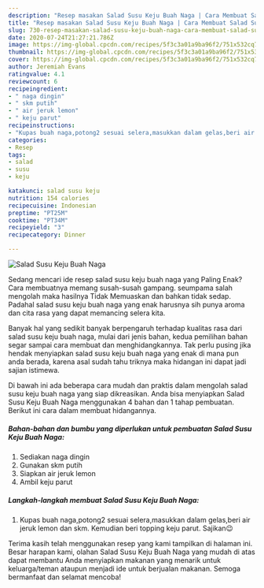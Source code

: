 ```yaml
---
description: "Resep masakan Salad Susu Keju Buah Naga | Cara Membuat Salad Susu Keju Buah Naga Yang Enak Banget"
title: "Resep masakan Salad Susu Keju Buah Naga | Cara Membuat Salad Susu Keju Buah Naga Yang Enak Banget"
slug: 730-resep-masakan-salad-susu-keju-buah-naga-cara-membuat-salad-susu-keju-buah-naga-yang-enak-banget
date: 2020-07-24T21:27:21.786Z
image: https://img-global.cpcdn.com/recipes/5f3c3a01a9ba96f2/751x532cq70/salad-susu-keju-buah-naga-foto-resep-utama.jpg
thumbnail: https://img-global.cpcdn.com/recipes/5f3c3a01a9ba96f2/751x532cq70/salad-susu-keju-buah-naga-foto-resep-utama.jpg
cover: https://img-global.cpcdn.com/recipes/5f3c3a01a9ba96f2/751x532cq70/salad-susu-keju-buah-naga-foto-resep-utama.jpg
author: Jeremiah Evans
ratingvalue: 4.1
reviewcount: 6
recipeingredient:
- " naga dingin"
- " skm putih"
- " air jeruk lemon"
- " keju parut"
recipeinstructions:
- "Kupas buah naga,potong2 sesuai selera,masukkan dalam gelas,beri air jeruk lemon dan skm. Kemudian beri topping keju parut. Sajikan😉"
categories:
- Resep
tags:
- salad
- susu
- keju

katakunci: salad susu keju 
nutrition: 154 calories
recipecuisine: Indonesian
preptime: "PT25M"
cooktime: "PT34M"
recipeyield: "3"
recipecategory: Dinner

---
```



![Salad Susu Keju Buah Naga](https://img-global.cpcdn.com/recipes/5f3c3a01a9ba96f2/751x532cq70/salad-susu-keju-buah-naga-foto-resep-utama.jpg)

Sedang mencari ide resep salad susu keju buah naga yang Paling Enak? Cara membuatnya memang susah-susah gampang. seumpama salah mengolah maka hasilnya Tidak Memuaskan dan bahkan tidak sedap. Padahal salad susu keju buah naga yang enak harusnya sih punya aroma dan cita rasa yang dapat memancing selera kita.



Banyak hal yang sedikit banyak berpengaruh terhadap kualitas rasa dari salad susu keju buah naga, mulai dari jenis bahan, kedua pemilihan bahan segar sampai cara membuat dan menghidangkannya. Tak perlu pusing jika hendak menyiapkan salad susu keju buah naga yang enak di mana pun anda berada, karena asal sudah tahu triknya maka hidangan ini dapat jadi sajian istimewa.


Di bawah ini ada beberapa cara mudah dan praktis dalam mengolah salad susu keju buah naga yang siap dikreasikan. Anda bisa menyiapkan Salad Susu Keju Buah Naga menggunakan 4 bahan dan 1 tahap pembuatan. Berikut ini cara dalam membuat hidangannya.

<!--inarticleads1-->

##### Bahan-bahan dan bumbu yang diperlukan untuk pembuatan Salad Susu Keju Buah Naga:

1. Sediakan  naga dingin
1. Gunakan  skm putih
1. Siapkan  air jeruk lemon
1. Ambil  keju parut




<!--inarticleads2-->

##### Langkah-langkah membuat Salad Susu Keju Buah Naga:

1. Kupas buah naga,potong2 sesuai selera,masukkan dalam gelas,beri air jeruk lemon dan skm. Kemudian beri topping keju parut. Sajikan😉




Terima kasih telah menggunakan resep yang kami tampilkan di halaman ini. Besar harapan kami, olahan Salad Susu Keju Buah Naga yang mudah di atas dapat membantu Anda menyiapkan makanan yang menarik untuk keluarga/teman ataupun menjadi ide untuk berjualan makanan. Semoga bermanfaat dan selamat mencoba!
